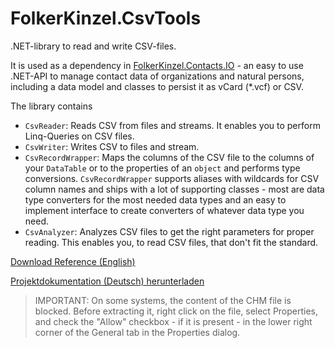 # FolkerKinzel.CsvTools
.NET-library to read and write CSV-files. 

It is used as a dependency in [FolkerKinzel.Contacts.IO](https://www.nuget.org/packages/FolkerKinzel.Contacts.IO/) - an
easy to use .NET-API to manage contact data of organizations and natural persons, including a data model and classes to 
persist it as vCard (*.vcf) or CSV.

The library contains
* `CsvReader`: Reads CSV from files and streams. It enables you to perform Linq-Queries on CSV files.
* `CsvWriter`: Writes CSV to files and stream.
* `CsvRecordWrapper`: Maps the columns of the CSV file to the columns of your `DataTable` or to the 
properties of an `object` and performs type conversions. `CsvRecordWrapper` supports aliases with wildcards
for CSV column names and ships with a lot of 
supporting classes - most are data type converters for the most needed data types and an easy to implement
interface to create converters of whatever data type you need.
* `CsvAnalyzer`: Analyzes CSV files to get the right parameters for proper reading. This enables you, to read
CSV files, that don't fit the standard.



[Download Reference (English)](https://github.com/FolkerKinzel/CsvTools/blob/master/FolkerKinzel.CsvTools.Reference.en/Help/FolkerKinzel.CsvTools.en.chm)

[Projektdokumentation (Deutsch) herunterladen](https://github.com/FolkerKinzel/CsvTools/blob/master/FolkerKinzel.CsvTools.Doku.de/Help/FolkerKinzel.CsvTools.de.chm)

> IMPORTANT: On some systems, the content of the CHM file is blocked. Before extracting it,
>  right click on the file, select Properties, and check the "Allow" checkbox - if it 
> is present - in the lower right corner of the General tab in the Properties dialog.


